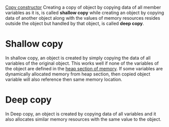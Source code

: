 [Copy constructor](https://www.geeksforgeeks.org/shallow-copy-and-deep-copy-in-c/)
Creating a copy of object by copying data of all member variables as it is, is called **shallow copy** 
while creating an object by copying data of another object along with the values of memory resources resides outside the object but handled by that object, is called **deep copy**.
# Shallow copy
In shallow copy, an object is created by simply copying the data of all variables of the original object.
This works well if none of the variables of the object are defined in the [heap section of memory](https://www.geeksforgeeks.org/stack-vs-heap-memory-allocation/). If some variables are dynamically allocated memory from heap section, then copied object variable will also reference then same memory location.
# Deep copy
In Deep copy, an object is created by copying data of all variables and it also allocates similar memory resources with the same value to the object.
